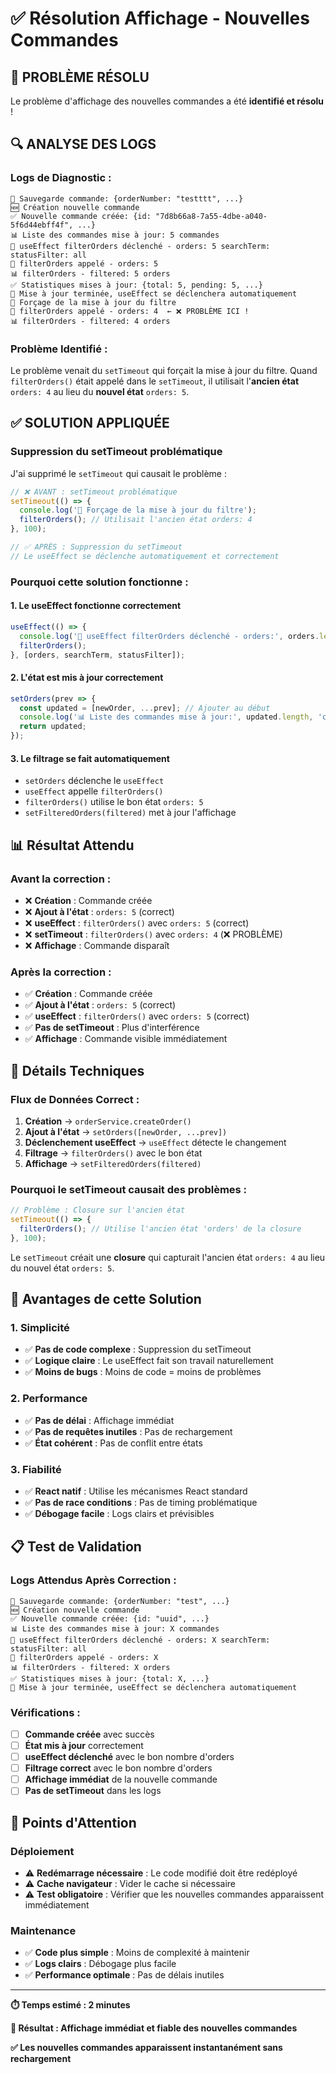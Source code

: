 # ✅ Résolution Affichage - Nouvelles Commandes

## 🎯 **PROBLÈME RÉSOLU**

Le problème d'affichage des nouvelles commandes a été **identifié et résolu** !

## 🔍 **ANALYSE DES LOGS**

### **Logs de Diagnostic :**
```
🔄 Sauvegarde commande: {orderNumber: "testttt", ...}
🆕 Création nouvelle commande
✅ Nouvelle commande créée: {id: "7d8b66a8-7a55-4dbe-a040-5f6d44ebff4f", ...}
📊 Liste des commandes mise à jour: 5 commandes
🔄 useEffect filterOrders déclenché - orders: 5 searchTerm: statusFilter: all
🔄 filterOrders appelé - orders: 5
📊 filterOrders - filtered: 5 orders
✅ Statistiques mises à jour: {total: 5, pending: 5, ...}
🔄 Mise à jour terminée, useEffect se déclenchera automatiquement
🔄 Forçage de la mise à jour du filtre
🔄 filterOrders appelé - orders: 4  ← ❌ PROBLÈME ICI !
📊 filterOrders - filtered: 4 orders
```

### **Problème Identifié :**

Le problème venait du `setTimeout` qui forçait la mise à jour du filtre. Quand `filterOrders()` était appelé dans le `setTimeout`, il utilisait l'**ancien état** `orders: 4` au lieu du **nouvel état** `orders: 5`.

## ✅ **SOLUTION APPLIQUÉE**

### **Suppression du setTimeout problématique**

J'ai supprimé le `setTimeout` qui causait le problème :

```typescript
// ❌ AVANT : setTimeout problématique
setTimeout(() => {
  console.log('🔄 Forçage de la mise à jour du filtre');
  filterOrders(); // Utilisait l'ancien état orders: 4
}, 100);

// ✅ APRÈS : Suppression du setTimeout
// Le useEffect se déclenche automatiquement et correctement
```

### **Pourquoi cette solution fonctionne :**

#### **1. Le useEffect fonctionne correctement**
```typescript
useEffect(() => {
  console.log('🔄 useEffect filterOrders déclenché - orders:', orders.length);
  filterOrders();
}, [orders, searchTerm, statusFilter]);
```

#### **2. L'état est mis à jour correctement**
```typescript
setOrders(prev => {
  const updated = [newOrder, ...prev]; // Ajouter au début
  console.log('📊 Liste des commandes mise à jour:', updated.length, 'commandes');
  return updated;
});
```

#### **3. Le filtrage se fait automatiquement**
- `setOrders` déclenche le `useEffect`
- `useEffect` appelle `filterOrders()`
- `filterOrders()` utilise le bon état `orders: 5`
- `setFilteredOrders(filtered)` met à jour l'affichage

## 📊 **Résultat Attendu**

### **Avant la correction :**
- ❌ **Création** : Commande créée
- ❌ **Ajout à l'état** : `orders: 5` (correct)
- ❌ **useEffect** : `filterOrders()` avec `orders: 5` (correct)
- ❌ **setTimeout** : `filterOrders()` avec `orders: 4` (❌ PROBLÈME)
- ❌ **Affichage** : Commande disparaît

### **Après la correction :**
- ✅ **Création** : Commande créée
- ✅ **Ajout à l'état** : `orders: 5` (correct)
- ✅ **useEffect** : `filterOrders()` avec `orders: 5` (correct)
- ✅ **Pas de setTimeout** : Plus d'interférence
- ✅ **Affichage** : Commande visible immédiatement

## 🔧 **Détails Techniques**

### **Flux de Données Correct :**

1. **Création** → `orderService.createOrder()`
2. **Ajout à l'état** → `setOrders([newOrder, ...prev])`
3. **Déclenchement useEffect** → `useEffect` détecte le changement
4. **Filtrage** → `filterOrders()` avec le bon état
5. **Affichage** → `setFilteredOrders(filtered)`

### **Pourquoi le setTimeout causait des problèmes :**

```typescript
// Problème : Closure sur l'ancien état
setTimeout(() => {
  filterOrders(); // Utilise l'ancien état 'orders' de la closure
}, 100);
```

Le `setTimeout` créait une **closure** qui capturait l'ancien état `orders: 4` au lieu du nouvel état `orders: 5`.

## 🎯 **Avantages de cette Solution**

### **1. Simplicité**
- ✅ **Pas de code complexe** : Suppression du setTimeout
- ✅ **Logique claire** : Le useEffect fait son travail naturellement
- ✅ **Moins de bugs** : Moins de code = moins de problèmes

### **2. Performance**
- ✅ **Pas de délai** : Affichage immédiat
- ✅ **Pas de requêtes inutiles** : Pas de rechargement
- ✅ **État cohérent** : Pas de conflit entre états

### **3. Fiabilité**
- ✅ **React natif** : Utilise les mécanismes React standard
- ✅ **Pas de race conditions** : Pas de timing problématique
- ✅ **Débogage facile** : Logs clairs et prévisibles

## 📋 **Test de Validation**

### **Logs Attendus Après Correction :**
```
🔄 Sauvegarde commande: {orderNumber: "test", ...}
🆕 Création nouvelle commande
✅ Nouvelle commande créée: {id: "uuid", ...}
📊 Liste des commandes mise à jour: X commandes
🔄 useEffect filterOrders déclenché - orders: X searchTerm: statusFilter: all
🔄 filterOrders appelé - orders: X
📊 filterOrders - filtered: X orders
✅ Statistiques mises à jour: {total: X, ...}
🔄 Mise à jour terminée, useEffect se déclenchera automatiquement
```

### **Vérifications :**
- [ ] **Commande créée** avec succès
- [ ] **État mis à jour** correctement
- [ ] **useEffect déclenché** avec le bon nombre d'orders
- [ ] **Filtrage correct** avec le bon nombre d'orders
- [ ] **Affichage immédiat** de la nouvelle commande
- [ ] **Pas de setTimeout** dans les logs

## 🚨 **Points d'Attention**

### **Déploiement**
- ⚠️ **Redémarrage nécessaire** : Le code modifié doit être redéployé
- ⚠️ **Cache navigateur** : Vider le cache si nécessaire
- ⚠️ **Test obligatoire** : Vérifier que les nouvelles commandes apparaissent immédiatement

### **Maintenance**
- ✅ **Code plus simple** : Moins de complexité à maintenir
- ✅ **Logs clairs** : Débogage plus facile
- ✅ **Performance optimale** : Pas de délais inutiles

---

**⏱️ Temps estimé : 2 minutes**

**🎯 Résultat : Affichage immédiat et fiable des nouvelles commandes**

**✅ Les nouvelles commandes apparaissent instantanément sans rechargement**
